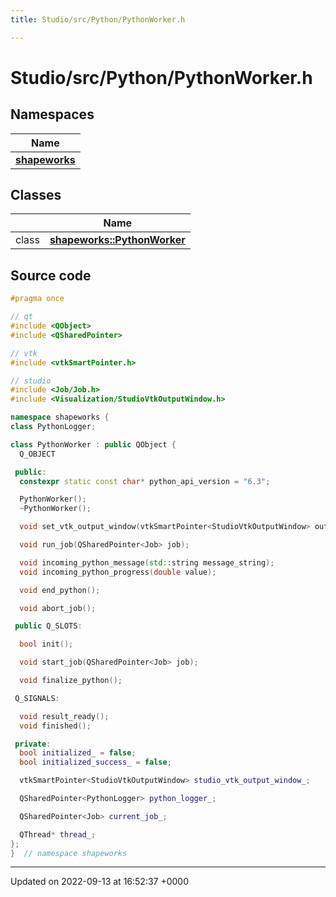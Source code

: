 ```yaml
---
title: Studio/src/Python/PythonWorker.h

---
```


# Studio/src/Python/PythonWorker.h



## Namespaces

| Name           |
| -------------- |
| **[shapeworks](../Namespaces/namespaceshapeworks.md)**  |

## Classes

|                | Name           |
| -------------- | -------------- |
| class | **[shapeworks::PythonWorker](../Classes/classshapeworks_1_1PythonWorker.md)**  |




## Source code

```cpp
#pragma once

// qt
#include <QObject>
#include <QSharedPointer>

// vtk
#include <vtkSmartPointer.h>

// studio
#include <Job/Job.h>
#include <Visualization/StudioVtkOutputWindow.h>

namespace shapeworks {
class PythonLogger;

class PythonWorker : public QObject {
  Q_OBJECT

 public:
  constexpr static const char* python_api_version = "6.3";

  PythonWorker();
  ~PythonWorker();

  void set_vtk_output_window(vtkSmartPointer<StudioVtkOutputWindow> output_window);

  void run_job(QSharedPointer<Job> job);

  void incoming_python_message(std::string message_string);
  void incoming_python_progress(double value);

  void end_python();

  void abort_job();

 public Q_SLOTS:

  bool init();

  void start_job(QSharedPointer<Job> job);

  void finalize_python();

 Q_SIGNALS:

  void result_ready();
  void finished();

 private:
  bool initialized_ = false;
  bool initialized_success_ = false;

  vtkSmartPointer<StudioVtkOutputWindow> studio_vtk_output_window_;

  QSharedPointer<PythonLogger> python_logger_;

  QSharedPointer<Job> current_job_;

  QThread* thread_;
};
}  // namespace shapeworks
```


-------------------------------

Updated on 2022-09-13 at 16:52:37 +0000

